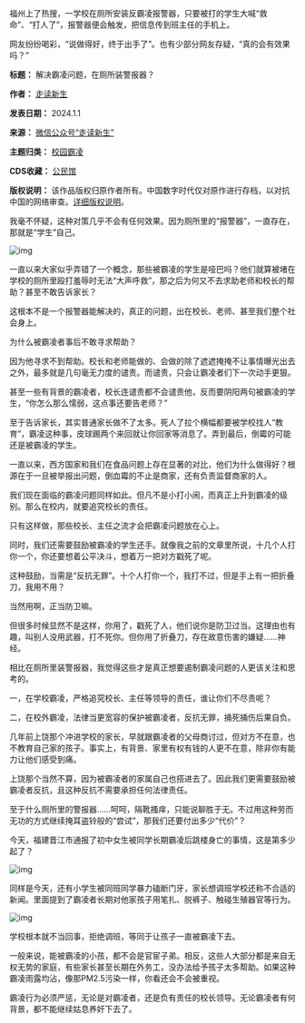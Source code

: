 福州上了热搜，一学校在厕所安装反霸凌报警器，只要被打的学生大喊“救命”、“打人了”，报警器便会触发，把信息传到班主任的手机上。


网友纷纷喝彩，“说做得好，终于出手了”。也有少部分网友存疑，“真的会有效果吗？”




**标题：** 解决霸凌问题，在厕所装警报器？  

**作者：** [走读新生](https://chinadigitaltimes.net/space/走读新生)  

**发表日期：** 2024.1.1  

**来源：** [微信公众号“走读新生”](https://web.archive.org/web/20240326143803/https://mp.weixin.qq.com/s/hCBOZuHv2OW8HP8uBeCMZg)  

**主题归类：** [校园霸凌](https://chinadigitaltimes.net/space/校园霸凌)  

**CDS收藏：** [公民馆](https://chinadigitaltimes.net/space/%E5%85%AC%E6%B0%91%E9%A6%86)  

**版权说明：** 该作品版权归原作者所有。中国数字时代仅对原作进行存档，以对抗中国的网络审查。[详细版权说明](https://chinadigitaltimes.net/chinese/copyright)。


我毫不怀疑，这种对策几乎不会有任何效果。因为厕所里的“报警器”，一直存在，那就是“学生”自己。


![img](https://chinadigitaltimes.net/chinese/files/2024/03/post-706256-6602ddc2e3b5a.png)


一直以来大家似乎弄错了一个概念，那些被霸凌的学生是哑巴吗？他们就算被堵在学校的厕所里殴打羞辱时无法“大声呼救”，那之后为何又不去求助老师和校长的帮助？甚至不敢告诉家长？


这根本不是一个报警器能解决的，真正的问题，出在校长、老师、甚至我们整个社会身上。


为什么被霸凌者事后不敢寻求帮助？


因为他寻求不到帮助。校长和老师能做的、会做的除了遮遮掩掩不让事情曝光出去之外，最多就是几句毫无力度的谴责。而谴责，只会让霸凌者们下一次动手更狠。


甚至一些有背景的霸凌者，校长连谴责都不会谴责他，反而要阴阳两句被霸凌的学生，“你怎么那么懦弱，这点事还要告老师？”


至于告诉家长，其实普通家长做不了太多。死人了拉个横幅都要被学校找人“教育”，霸凌这种事，皮球踢两个来回就让你回家等消息了。弄到最后，倒霉的可能还是被霸凌的学生。


一直以来，西方国家和我们在食品问题上存在显著的对比，他们为什么做得好？根源在于一旦被举报出问题，倒血霉的不止是商家，还有负责监督商家的人。


我们现在面临的霸凌问题同样如此。但凡不是小打小闹，而真正上升到霸凌的级别。那么在校内，就要追究校长的责任。


只有这样做，那些校长、主任之流才会把霸凌问题放在心上。


同时，我们还需要鼓励被霸凌的学生还手。就像我之前的文章里所说，十几个人打你一个，你还要想着公平决斗，想着万一把对方戳死了呢。


这种鼓励，当需是“反抗无罪”。十个人打你一个，我打不过，但是手上有一把折叠刀，我用不用？


当然用啊，正当防卫嘛。


但很多时候显然不是这样，你用了，戳死了人，他们说你是防卫过当。这理由也有趣，叫别人没用武器，打不死你。但你用了折叠刀，存在故意伤害的嫌疑……神经。


相比在厕所里装警报器，我觉得这些才是真正想要遏制霸凌问题的人更该关注和思考的。


一，在学校霸凌，严格追究校长、主任等领导的责任，谁让你们不尽责呢？


二，在校外霸凌，法律当更宽容的保护被霸凌者，反抗无罪，捅死捅伤后果自负。


几年前上饶那个冲进学校的家长，早就跟霸凌者的父母商讨过，但对方不在意，也不教育自己家的孩子。事实上，有背景、家里有权有钱的人更不在意，除非你有能力让他们感受到痛。


上饶那个当然不算，因为被霸凌者的家属自己也搭进去了。因此我们更需要鼓励被霸凌者反抗，且这种反抗不需要承担任何法律责任。


至于什么厕所里的警报器……呵呵，隔靴搔痒，只能说聊胜于无。不过用这种劳而无功的方式继续掩耳盗铃般的“尝试”，那我们还要付出多少“代价”？


今天，福建晋江市通报了初中女生被同学长期霸凌后跳楼身亡的事情，这是第多少起了？


![img](https://chinadigitaltimes.net/chinese/files/2024/03/post-706256-6602ddc3b8947.png)


同样是今天，还有小学生被同班同学暴力磕断门牙，家长想调班学校还称不合适的新闻。里面提到了霸凌者长期对他家孩子用笔扎、脱裤子、触碰生殖器官等行为。


![img](https://chinadigitaltimes.net/chinese/files/2024/03/post-706256-6602ddc45dcc6.png)


学校根本就不当回事，拒绝调班，等同于让孩子一直被霸凌下去。


一般来说，能被霸凌的小孩，都不会是官宦子弟。相反，这些人大部分都是来自无权无势的家庭，有些家长甚至长期在外务工，没办法给予孩子太多帮助。如果这种霸凌雨露均沾，像那PM2.5污染一样，你看还会不会被重视。


霸凌行为必须严惩，无论是对霸凌者，还是负有责任的校长领导。无论霸凌者有何背景，都不能继续姑息养奸下去了。


